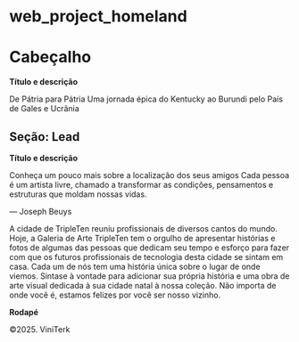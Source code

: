 # web_project_homeland

# Cabeçalho

**Título e descrição**

De Pátria para Pátria
Uma jornada épica do Kentucky ao Burundi pelo País de Gales e Ucrânia



## Seção: Lead

**Título e descrição**

Conheça um pouco mais sobre a localização dos seus amigos
Cada pessoa é um artista livre, chamado a transformar as condições, pensamentos e estruturas que moldam nossas vidas.

— Joseph Beuys

A cidade de TripleTen reuniu profissionais de diversos cantos do mundo. Hoje, a Galeria de Arte TripleTen tem o orgulho de apresentar histórias e fotos de algumas das pessoas que dedicam seu tempo e esforço para fazer com que os futuros profissionais de tecnologia desta cidade se sintam em casa. Cada um de nós tem uma história única sobre o lugar de onde viemos. Sintase à vontade para adicionar sua própria história e uma obra de arte visual dedicada à sua cidade natal à nossa coleção. Não importa de onde você é, estamos felizes por você ser nosso vizinho.


**Rodapé**

©2025. ViniTerk